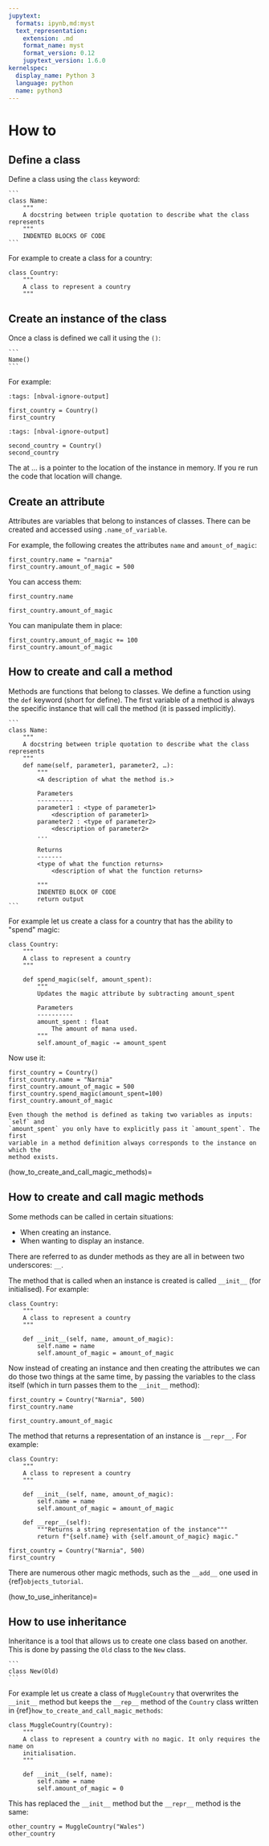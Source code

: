 ```yaml
---
jupytext:
  formats: ipynb,md:myst
  text_representation:
    extension: .md
    format_name: myst
    format_version: 0.12
    jupytext_version: 1.6.0
kernelspec:
  display_name: Python 3
  language: python
  name: python3
---
```


# How to

## Define a class

Define a class using the `class` keyword:

````{tip}
```
class Name:
    """
    A docstring between triple quotation to describe what the class represents
    """
    INDENTED BLOCKS OF CODE
```
````

For example to create a class for a country:

```{code-cell} ipython3
class Country:
    """
    A class to represent a country
    """
```

## Create an instance of the class

Once a class is defined we call it using the `()`:

````{tip}
```
Name()
```
````

For example:

```{code-cell} ipython3
:tags: [nbval-ignore-output]

first_country = Country()
first_country
```

```{code-cell} ipython3
:tags: [nbval-ignore-output]

second_country = Country()
second_country
```

The at … is a pointer to the location of the instance in memory. If you re run
the code that location will change.

## Create an attribute

Attributes are variables that belong to instances of classes. There can be
created and accessed using `.name_of_variable`.

For example, the following creates the attributes `name` and `amount_of_magic`:

```{code-cell} ipython3
first_country.name = "narnia"
first_country.amount_of_magic = 500
```

You can access them:

```{code-cell} ipython3
first_country.name
```

```{code-cell} ipython3
first_country.amount_of_magic
```

You can manipulate them in place:

```{code-cell} ipython3
first_country.amount_of_magic += 100
first_country.amount_of_magic
```

## How to create and call a method

Methods are functions that belong to classes. We define a function using the
`def` keyword (short for define). The first variable of a method is always the
specific instance that will call the method (it is passed implicitly).

````{tip}
```
class Name:
    """
    A docstring between triple quotation to describe what the class represents
    """
    def name(self, parameter1, parameter2, …):
        """
        <A description of what the method is.>

        Parameters
        ----------
        parameter1 : <type of parameter1>
            <description of parameter1>
        parameter2 : <type of parameter2>
            <description of parameter2>
        ...

        Returns
        -------
        <type of what the function returns>
            <description of what the function returns>

        """
        INDENTED BLOCK OF CODE
        return output
```
````

For example let us create a class for a country that has the ability to "spend"
magic:

```{code-cell} ipython3
class Country:
    """
    A class to represent a country
    """

    def spend_magic(self, amount_spent):
        """
        Updates the magic attribute by subtracting amount_spent

        Parameters
        ----------
        amount_spent : float
            The amount of mana used.
        """
        self.amount_of_magic -= amount_spent
```

Now use it:

```{code-cell} ipython3
first_country = Country()
first_country.name = "Narnia"
first_country.amount_of_magic = 500
first_country.spend_magic(amount_spent=100)
first_country.amount_of_magic
```

```{attention}
Even though the method is defined as taking two variables as inputs: `self` and
`amount_spent` you only have to explicitly pass it `amount_spent`. The first
variable in a method definition always corresponds to the instance on which the
method exists.
```

(how_to_create_and_call_magic_methods)=

## How to create and call magic methods

Some methods can be called in certain situations:

- When creating an instance.
- When wanting to display an instance.

There are referred to as dunder methods as they are all in between two
underscores: `__`.

The method that is called when an instance is created is called `__init__` (for
initialised). For example:

```{code-cell} ipython3
class Country:
    """
    A class to represent a country
    """

    def __init__(self, name, amount_of_magic):
        self.name = name
        self.amount_of_magic = amount_of_magic
```

Now instead of creating an instance and then creating the attributes we can do
those two things at the same time, by passing the variables to the class itself
(which in turn passes them to the `__init__` method):

```{code-cell} ipython3
first_country = Country("Narnia", 500)
first_country.name
```

```{code-cell} ipython3
first_country.amount_of_magic
```

The method that returns a representation of an instance is `__repr__`. For
example:

```{code-cell} ipython3
class Country:
    """
    A class to represent a country
    """

    def __init__(self, name, amount_of_magic):
        self.name = name
        self.amount_of_magic = amount_of_magic

    def __repr__(self):
        """Returns a string representation of the instance"""
        return f"{self.name} with {self.amount_of_magic} magic."
```

```{code-cell} ipython3
first_country = Country("Narnia", 500)
first_country
```

There are numerous other magic methods, such as the `__add__` one used in
{ref}`objects_tutorial`.

(how_to_use_inheritance)=

## How to use inheritance

Inheritance is a tool that allows us to create one class based on another. This
is done by passing the `Old` class to the `New` class.

````{tip}
```
class New(Old)
```
````

For example let us create a class of `MuggleCountry` that overwrites the
`__init__` method but keeps the `__rep__` method of the `Country` class written
in {ref}`how_to_create_and_call_magic_methods`:

```{code-cell} ipython3
class MuggleCountry(Country):
    """
    A class to represent a country with no magic. It only requires the name on
    initialisation.
    """

    def __init__(self, name):
        self.name = name
        self.amount_of_magic = 0
```

This has replaced the `__init__` method but the `__repr__` method is the same:

```{code-cell} ipython3
other_country = MuggleCountry("Wales")
other_country
```
